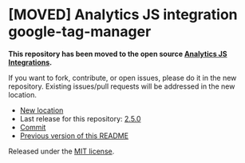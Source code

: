 
# [MOVED] Analytics JS integration google-tag-manager

**This repository has been moved to the open source [Analytics JS Integrations](https://github.com/segmentio/analytics.js-integrations).**

If you want to fork, contribute, or open issues, please do it in the new repository. Existing issues/pull requests will be addressed in the new location.

* [New location](https://github.com/segmentio/analytics.js-integrations/tree/master/integrations/google-tag-manager)
* Last release for this repository: [2.5.0](https://github.com/segment-integrations/analytics.js-integration-google-tag-manager/releases/tag/2.5.0)
* [Commit](https://github.com/segmentio/analytics.js-integrations/commit/e270c3e679dce33f187d534de9c686063bd57f17)
* [Previous version of this README](README-OLD.md)

Released under the [MIT license](LICENSE).
